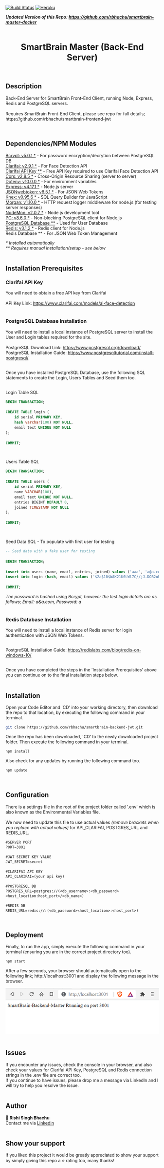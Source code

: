 [![Build Status](https://travis-ci.org/gelstudios/gitfiti.svg?branch=master)](https://github.com/rbhachu/smartbrain-backend-jwt) [![Heroku](https://heroku-badge.herokuapp.com/?app=rbhachu-smartbrain-b-master)](https://github.com/rbhachu/smartbrain-backend-jwt)

__*Updated Version of this Repo: https://github.com/rbhachu/smartbrain-master-docker*__
<br><br>

<h1 align="center">SmartBrain Master (Back-End Server)</h1>
<br>


## Description
<p>Back-End Server for SmartBrain Front-End Client, running Node, Express, Redis and PostgreSQL servers.<br><br>
Requires SmartBrain Front-End Client, please see repo for full details; https://github.com/rbhachu/smartbrain-frontend-jwt
</p><br>


## Dependencies/NPM Modules
[Bcrypt: v5.0.1 *](https://www.npmjs.com/package/bcrypt) - For password encryption/decrytion between PostgreSQL DB
<br>
[Clarifai: v2.9.1 *](https://www.npmjs.com/package/clarifai) - For Face Detection API
<br>
[Clarifai API Key **](https://www.clarifai.com/models/ai-face-detection) - Free API Key required to use Clarifai Face Detection API
<br>
[Cors: v2.8.5 *](https://www.npmjs.com/package/cors) - Cross-Origin Resource Sharing 
(server to server)
<br>
[Dotenv: v10.0.0 *](https://www.npmjs.com/package/dotenv) - For environment variables
<br>
[Express: v4.17.1 *](https://www.npmjs.com/package/express) - Node.js server
<br>
[JSONwebtoken: v8.5.1 *](https://www.npmjs.com/package/jsonwebtoken) -  For JSON Web Tokens
<br>
[Knex: v0.95.6 *](https://www.npmjs.com/package/knex) - SQL Query Builder for JavaScript
<br>
[Morgan: v1.10.0 *](https://www.npmjs.com/package/morgan) - HTTP request logger middleware for node.js (for testing server responses)
<br>
[NodeMon: v2.0.7 *](https://www.npmjs.com/package/nodemon) - Node.js development tool
<br>
[PG: v8.6.0 *](https://www.npmjs.com/package/pg) - Non-blocking PostgreSQL client for Node.js
<br>
[PostgreSQL Database **](https://www.postgresql.org/download/) - Used for User Database
<br>
[Redis: v3.1.2 *](https://www.npmjs.com/package/redis) - Redis client for Node.js
<br>
Redis Database ** - For JSON Web Token Management
<br>

<i>
* Installed automatically<br>
** Requires manual installation/setup - see below
</i>
<br><br>


## Installation Prerequisites

### Clarifai API Key
You will need to obtain a free API key from Clarifai<br><br>
API Key Link: https://www.clarifai.com/models/ai-face-detection
<br><br>

### PostgreSQL Database Installation
You will need to install a local instance of PostgreSQL server to install the User and Login tables required for the site.<br><br>
PostgreSQL Download Link: https://www.postgresql.org/download/<br>
PostgreSQL Installation Guide: https://www.postgresqltutorial.com/install-postgresql/
<br><br>

Once you have installed PostgreSQL Database, use the following SQL statements to create the Login, Users Tables and Seed them too.
<br><br>


Login Table SQL
````sql
BEGIN TRANSACTION;

CREATE TABLE login (
    id serial PRIMARY KEY,
    hash varchar(100) NOT NULL,
    email text UNIQUE NOT NULL
);

COMMIT;
````
<br>

Users Table SQL
````sql
BEGIN TRANSACTION;

CREATE TABLE users (
    id serial PRIMARY KEY,
    name VARCHAR(100),
    email text UNIQUE NOT NULL,
    entries BIGINT DEFAULT 0,
    joined TIMESTAMP NOT NULL
);

COMMIT;
````
<br>

Seed Data SQL - To populate with first user for testing
````sql
-- Seed data with a fake user for testing

BEGIN TRANSACTION;

insert into users (name, email, entries, joined) values ('aaa', 'a@a.com', 0, '2021-06-06');
insert into login (hash, email) values ('$2a$10$WAK21U0LWl7C//jJ.DOB2uPP1DJQh7KUDgasdyQeGzkop2Pzl8W7u', 'a@a.com');

COMMIT;
````
<i>The password is hashed using Bcrypt, however the test login details are as follows; Email: a&a.com, Password: a 
</i>
<br><br>


### Redis Database Installation
You will need to install a local instance of Redis server for login authentication with JSON Web Tokens.
<br><br>

PostgreSQL Installation Guide: https://redislabs.com/blog/redis-on-windows-10/
<br><br>

Once you have completed the steps in the 'Installation Prerequisites' above you can continue on to the final installation steps below.
<br><br>


## Installation 
<p>Open your Code Editor and 'CD' into your working directory, then download the repo to that location, by executing the following command in your terminal.<p>

```sh
git clone https://github.com/rbhachu/smartbrain-backend-jwt.git
```

<p>Once the repo has been downloaded, 'CD' to the newly downloaded project folder. Then execute the following command in your terminal.<p>

```sh
npm install
```

<p>Also check for any updates by running the following command too.<p>

```sh
npm update
```
<br>


## Configuration
<p>There is a settings file in the root of the project folder called '.env' which is also known as the Environmental Variables file.
<br><br>
We now need to update this file to use actual values <i>(remove brackets when you replace with actual values)</i> for API_CLARIFAI, POSTGRES_URL and REDIS_URL.
<br>

```env
#SERVER PORT
PORT=3001

#JWT SECRET KEY VALUE
JWT_SECRET=secret

#CLARIFAI API KEY
API_CLARIFAI=(your api key)

#POSTGRESQL DB
POSTGRES_URL=postgres://(<db_username>:<db_password><host_location:host_port>/<db_name>)

#REDIS DB
REDIS_URL=redis://:(<db_password><host_location>:<host_port>)
```
<br>


## Deployment
<p>Finally, to run the app, simply execute the following command in your terminal (ensuring you are in the correct project directory too).</p>

```sh
npm start
```

<p>After a few seconds, your browser should automatically open to the following link; http://localhost:3001 and display the following message in the browser.</p>

![SmartBrain Preview](./imgs-readme/site-preview.png)
<br><br>


## Issues
If you encounter any issues, check the console in your browser, and also check your values for Clarifai API Key, PostgreSQL and Redis connection strings in the .env file are correct too.
<br> 
If you continue to have issues, please drop me a message via LinkedIn and I will try to help you resolve the issue.
<br><br>


## Author
👤 **Rishi Singh Bhachu**<br>
Contact me via [LinkedIn](https://www.linkedin.com/in/rishisinghbhachu/)
<br><br>


## Show your support
If you liked this project it would be greatly appreciated to show your support by simply giving this repo a ⭐️ rating too, many thanks!